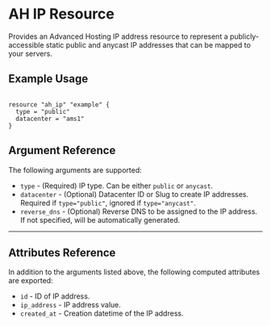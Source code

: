 # AH IP Resource

Provides an Advanced Hosting IP address resource to represent a publicly-accessible static public and anycast IP addresses that can be mapped to your servers.


## Example Usage

```hcl

resource "ah_ip" "example" {
  type = "public"
  datacenter = "ams1"
}

```

## Argument Reference

The following arguments are supported:

* `type` - (Required) IP type. Can be either `public` or `anycast`.
* `datacenter` - (Optional) Datacenter ID or Slug to create IP addresses. Required if `type="public"`, ignored if `type="anycast"`.
* `reverse_dns` - (Optional) Reverse DNS to be assigned to the IP address. If not specified, will be automatically generated.

---

## Attributes Reference

In addition to the arguments listed above, the following computed attributes are exported:

* `id` - ID of IP address.
* `ip_address` - IP address value.
* `created_at` - Creation datetime of the IP address.